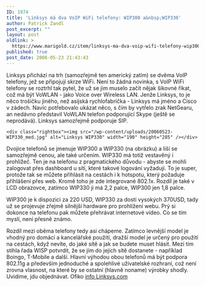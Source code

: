 ```yaml
---
ID: 1974
title: 'Linksys má dva VoIP WiFi telefony: WIP300 a&nbsp;WIP330'
author: Patrick Zandl
post_excerpt: ""
layout: post
oldlink: >
  https://www.marigold.cz/item/linksys-ma-dva-voip-wifi-telefony-wip300-a-wip330
published: true
post_date: 2006-05-23 21:43:43
---
```

<p>Linksys přichází na trh (samozřejmě ten americký zatím) se dvěma VoIP telefony, jež se připojují skrze WiFi. Není to žádná novinka, s VoIP WiFi telefony se roztrhl tak pytel, že už se jim muselo začít nějak šikovné říkat, což má být VoWLAN - jako Voice over Wireless LAN. Jenže Linksys, to je něco trošičku jiného, než asijská rychlofabrička - Linksys má jméno a Cisco v zádech. Navíc potřebovalo ukázat něco, s čím by vytřelo zrak NetGearu, an nedávno představil VoWLAN telefon podporující Skype (ještě se neprodává). Linksys samozřejmě podporuje SIP. </p>

	<div class="rightbox"><img src="/wp-content/uploads/20060523-WIP330_med.jpg" alt="Linksys WIP330" width="190" height="285" /></div>
<p>Dvojice telefonů se jmenuje WIP300 a WIP330 (na obrázku) a liší se samozřejmě cenou, ale také určením. WIP330 má totiž vestavěný i prohlížeč. Ten je na telefonu z pragmatického důvodu - abyste se mohli zalogovat přes dashboard u sítí, které takové logování vyžadují. To je super, protože tak se můžete přihlásit na cestách i k hotspotu, který požaduje přihlášení přes web. Kromě toho je zde integrované 802.1x. Rozdíl je také v LCD obrazovce, zatímco WIP330 ji má 2,2 palce, WIP300 jen 1,8 palce. </p>

<p>WIP300 je k dispozici za 220 USD, WIP330 za dosti vysokých 370USD, tady už se projevuje zřejmě silnější hardware pro prohlížení webu. Prý si dokonce na telefonu pak můžete přehrávat internetové video. Co se tím myslí, není přesně známo. </p>

<p>Rozdíl mezi oběma telefony tedy asi chápeme. Zatímco levnější model je vhodný pro domácí a kancelářské použití, dražší model je určený pro použití na cestách, když nevíte, do jaké sítě a jak se budete muset hlásit. Mezi tím stihla řada WISP potvrdit, že se jím do jejich sítě dostanete - například Boingo, T-Mobile a další. Hlavní výhodou obou telefonů má být podpora 802.11g a především jednoduché a spolehlivé uživatelské rozhraní, což není zrovna vlasnost, na které by se ostatní (hlavně noname) výrobky shodly. Uvidíme, jdu objednávat.   
Ofiko <a href="http://www.linksys.com/servlet/Satellite?c=L_News_C2&amp;childpagename=US%2FLayout&amp;cid=1147850019085&amp;pagename=Linksys%2FCommon%2FVisitorWrapper">info Linksys.com</a>
</p>
